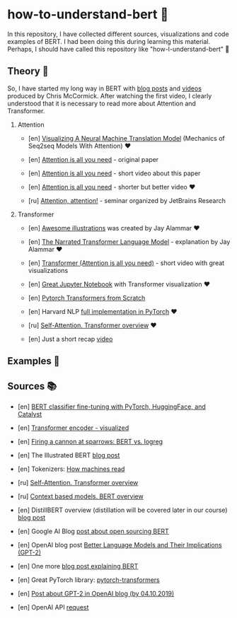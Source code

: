 # how-to-understand-bert 🤗
In this repository, I have collected different sources, visualizations and code examples of BERT. I had been doing this during learning this material. Perhaps, I should have called this repository like "how-I-understand-bert" 🤔

## Theory 🙌
So, I have started my long way in BERT with [blog posts](https://mccormickml.com/tutorials/) and [videos](https://www.youtube.com/watch?v=FKlPCK1uFrc&list=PLam9sigHPGwOBuH4_4fr-XvDbe5uneaf6&index=1) produced by Chris McCormick. After watching the first video, I clearly understood that it is necessary to read more about Attention and Transformer.

1. Attention
   + [en] [Visualizing A Neural Machine Translation Model](https://jalammar.github.io/visualizing-neural-machine-translation-mechanics-of-seq2seq-models-with-attention/) (Mechanics of Seq2seq Models With Attention) ❤️

   + [en] [Attention is all you need](https://arxiv.org/abs/1706.03762) - original paper

   + [en] [Attention is all you need](https://www.youtube.com/watch?v=iDulhoQ2pro) - short video about this paper

   + [en] [Attention is all you need](https://www.youtube.com/watch?v=nPuWGx_wF3I&list=WL&index=74) - shorter but better video ❤️

   + [ru] [Attention, attention!](https://www.youtube.com/watch?v=q9svwVYduSo&list=WL&index=98&t=4s) - seminar organized by JetBrains Research

2. Transformer
   + [en] [Awesome illustrations](http://jalammar.github.io/illustrated-transformer/) was created by Jay Alammar ❤️

   + [en] [The Narrated Transformer Language Model](https://www.youtube.com/watch?v=-QH8fRhqFHM) - explanation by Jay Alammar ❤️

   + [en] [Transformer (Attention is all you need)](https://www.youtube.com/watch?v=z1xs9jdZnuY) - short video with great visualizations

   + [en] [Great Jupyter Notebook](https://github.com/mertensu/transformer-tutorial) with Transformer visualization ❤️

   + [en] [Pytorch Transformers from Scratch](https://www.youtube.com/watch?v=U0s0f995w14&list=WL&index=40)

   + [en] Harvard NLP [full implementation in PyTorch](http://nlp.seas.harvard.edu/2018/04/03/attention.html) ❤️

   + [ru] [Self-Attention. Transformer overview](https://www.youtube.com/❤️watch?v=UETKUIlYE6g) ❤️
   
   + [en] Just a short recap [video](https://www.youtube.com/watch?v=S27pHKBEp30&list=WL&index=95&t=41s)

## Examples 💪

## Sources 📚
* [en] [BERT classifier fine-tuning with PyTorch, HuggingFace, and Catalyst](https://github.com/Yorko/bert-finetuning-catalyst)

* [en] [Transformer encoder - visualized](https://github.com/mertensu/transformer-tutorial)

* [en] [Firing a cannon at sparrows: BERT vs. logreg](https://www.youtube.com/watch?v=JIU6WZuWl6k&list=WL&index=50)

* [en] The Illustrated BERT [blog post](http://jalammar.github.io/illustrated-bert/)

* [en] Tokenizers: [How machines read](https://blog.floydhub.com/tokenization-nlp/)

* [ru] [Self-Attention. Transformer overview](https://www.youtube.com/watch?v=UETKUIlYE6g)

* [ru] [Context based models. BERT overview](https://www.youtube.com/watch?v=1DygevyV2eA)

* [en] DistillBERT overview (distillation will be covered later in our course) [blog post](https://medium.com/huggingface/distilbert-8cf3380435b5)

* [en] Google AI Blog [post about open sourcing BERT](https://ai.googleblog.com/2018/11/open-sourcing-bert-state-of-art-pre.html)

* [en] OpenAI blog post [Better Language Models and Their Implications (GPT-2)](https://openai.com/blog/better-language-models/)

* [en] One more [blog post explaining BERT](https://yashuseth.blog/2019/06/12/bert-explained-faqs-understand-bert-working/)

* [en] Great PyTorch library: [pytorch-transformers](https://github.com/huggingface/transformers)

* [en] [Post about GPT-2 in OpenAI blog (by 04.10.2019)](https://openai.com/blog/fine-tuning-gpt-2/)

* [en] OpenAI API [request](https://openai.com/blog/openai-api/)
